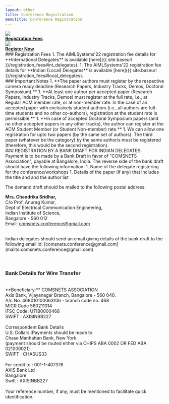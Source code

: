 ```yaml
---
layout: other
title: Conference Registration
menutitle: Conference Registration
---
```


<div class="row">
<div class="off-3 col-3 text-center">
    <a href="{{ site.baseurl }}/registration_fees">
        <img src="{{ site.baseurl }}/images/registration_fees.png">
        <br>
        <label><strong>Registration Fees</strong></label>
    </a>
</div>
<div class="col-3 text-center">
    <!-- <a href="https://www.townscript.com/v2/widget/first-international-conference-on-aiml-systems-342034/booking" target="_popup"> -->
        <a href="https://in.eregnow.com/ticketing/aimlsystems2022" target="_popup">
        <img src="{{ site.baseurl }}/images/form.png">
        <br>
        <label><strong>Register Now</strong></label>
    </a>
</div>
</div>

<div markdown=1 class="bd-callout bd-callout-info">
### Registration Fees
1. The AIMLSystems'22 registration fee details for **International Delegates** is available [here]({{ site.baseurl }}/registration_fees#int_delegates).
1. The AIMLSystems'22 registration fee details for **Indian (Local) Delegates** is available [here]({{ site.baseurl }}/registration_fees#local_delegates).
</div>

<div markdown=1 class="bd-callout bd-callout-info">
### Important Notes
1. **The paper authors must register by the respective camera ready deadline (Research Papers, Industry Tracks, Demos, Doctoral Symposium).**
1. **At least one author per accepted paper (Research Papers, Industry Tracks, Demos) must register at the full rate, i.e., at Regular ACM member rate, or at non-member rate. In the case of an accepted paper with exclusively student authors (i.e., all authors are full-time students and no other co-authors), registration at the student rate is permissible.**
1. **In case of accepted Doctoral Symposium papers (and no other accepted papers in any other tracks), the author can register at the ACM Student Member (or Student Non-member) rate.**
1. We can allow one registration for upto two papers (by the same set of authors). The third paper (whatever be the category) by the same author/s must be registered (therefore, this would be the second registration).
</div>

<div markdown=1 class="bd-callout bd-callout-info">
### REGISTRATION BY A BANK DRAFT FOR INDIAN DELEGATES:
<br>
Payment is to be made by a Bank Draft in favor of "COMSNETS Association", payable at Bangalore, India. The reverse side of the bank draft should have the following information:
1. Name of the delegate registering for the conference/workshops
1. Details of the paper (if any) that includes the title and and the author list

<br>

The demand draft should be mailed to the following postal address.

**Mrs. Chandrika Sridhar,** <br>
C/o Prof. Anurag Kumar, <br>
Dept of Electrical Communication Engineering, <br>
Indian Institute of Science, <br>
Bangalore - 560 012 <br>
Email: [comsnets.conference@gmail.com](mailto:comsnets.conference@gmail.com) <br>

<br>
Indian delegates should send an email giving details of the bank draft to the following email id: [comsnets.conference@gmail.com](mailto:comsnets.conference@gmail.com) <br>
<br>
<br>

### Bank Details for Wire Transfer
<br>
**Beneficiary:** COMSNETS ASSOCIATION <br>
Axis Bank, Vijayanagar Branch, Bangalore - 560 040. <br>
A/c No. 468010100063106 - branch code no. 468 <br>
MICR Code 560211014 <br>
IFSC Code: UTIB0000468 <br>
SWIFT : AXISINBB227 <br>
<br>
Correspondent Bank Details <br>
U.S. Dollars :Payments should be made to <br>
Chase Manhattan Bank, New York <br>
(payment should be routed either via CHIPS ABA 0002 OR FED ABA 021000021) <br>
SWIFT : CHASUS33 <br>
<br>
For credit to : 001-1-407376 <br>
AXIS Bank Ltd <br>
Bangalore <br>
Swift : AXISINBB227 <br>
<br>
Your reference number, if any, must be mentioned to facilitate quick identification.

</div>
